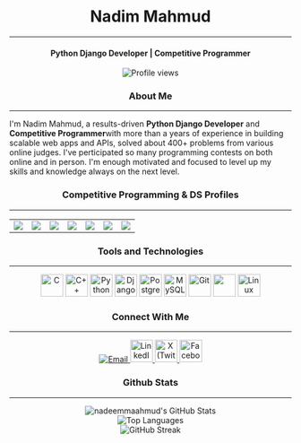 <h1 align="center">Nadim Mahmud</h1>
<hr>
<h4 align="center">Python Django Developer | Competitive Programmer</h4>
<p align="center">
  <img src="https://visitor-badge.laobi.icu/badge?page_id=nadeemmaahmud" alt="Profile views">
</p>
<h3 align="center">About Me</h3>
<hr>
<p>I'm Nadim Mahmud, a results-driven <b>Python Django Developer</b> and <b>Competitive Programmer</b>with more than a years of experience in building scalable web apps and APIs, solved about 400+ problems from various online judges. I've perticipated so many programming contests on both online and in person. I'm enough motivated and focused to level up my skills and knowledge always on the next level.
</p>
<h3 align="center">Competitive Programming & DS Profiles</h3>
<hr>
<p align="center">
  <table align="center">
    <tr>
      <td><a href="https://www.codechef.com/users/nadeemmaahmud/"><img src="https://img.shields.io/badge/-CodeChef-gray?style=flat&logo=codechef"></a></td>
      <td><a href="https://codeforces.com/profile/nadeemmaahmud/"><img src="https://img.shields.io/badge/-Codeforces-orange?style=flat&logo=codeforces"></a></td>
      <td><a href="https://leetcode.com/nadeemmaahmud/"><img src="https://img.shields.io/badge/-LeetCode-yellow?style=flat&logo=leetcode"></a></td>
      <td><a href="https://hackerrank.com/nadeemmaahmud/"><img src="https://img.shields.io/badge/-HackerRank-green?style=flat&logo=hackerrank"></a></td>
      <td><a href="https://www.beecrowd.com.br/judge/en/profile/1159093/"><img src="https://img.shields.io/badge/-Beecrowd-blue?style=flat"></a></td>
      <td><a href="https://vjudge.net/user/nadeemmaahmud"><img src="https://img.shields.io/badge/-Vjudge-green?style=flat"></a></td>
      <td><a href="https://atcoder.jp/users/nadeemmaahmud/"><img src="https://img.shields.io/badge/-AtCoder-blue?style=flat"></a></td>
    </tr>
  </table>
</p>
<h3 align="center">Tools and Technologies</h3>
<hr>
<p align="center">
  <img src="https://cdn.jsdelivr.net/gh/devicons/devicon@latest/icons/c/c-original.svg" height="40" alt="C"/>  
  <img src="https://cdn.jsdelivr.net/gh/devicons/devicon@latest/icons/cplusplus/cplusplus-original.svg" height="40" alt="C++"/>
  <img src="https://cdn.jsdelivr.net/gh/devicons/devicon/icons/python/python-original.svg" height="40" alt="Python"/>
  <img src="https://cdn.jsdelivr.net/gh/devicons/devicon/icons/django/django-plain.svg" height="40" alt="Django"/>
  <img src="https://cdn.jsdelivr.net/gh/devicons/devicon/icons/postgresql/postgresql-original.svg" height="40" alt="Postgresql"/>
  <img src="https://cdn.jsdelivr.net/gh/devicons/devicon/icons/mysql/mysql-original.svg" height="40" alt="MySQL"/>
  <img src="https://cdn.jsdelivr.net/gh/devicons/devicon@latest/icons/git/git-original.svg" height="40" alt="Git"/>
  <img src="https://raw.githubusercontent.com/danielcranney/readme-generator/main/public/icons/socials/github.svg" height="40" />
  <img src="https://cdn.jsdelivr.net/gh/devicons/devicon/icons/linux/linux-original.svg" height="40" alt="Linux"/>
</p>
<h3 align="center">Connect With Me</h3>
<hr>
<p align="center">
  <a href="mailto:nadeemmaahmud@gmail.com" target="_blank">
    <img src="https://img.shields.io/badge/Email-nadeemmaahmud@gmail.com-blue" alt="Email" />
  </a>
  <a href="https://www.linkedin.com/in/nadeemmaahmud" target="_blank">
    <img src="https://cdn.jsdelivr.net/gh/devicons/devicon@latest/icons/linkedin/linkedin-original.svg" height="40" alt="LinkedIn" />
  </a>
  <a href="https://x.com/nadeemmaahmud" target="_blank">
    <img src="https://raw.githubusercontent.com/danielcranney/readme-generator/main/public/icons/socials/twitter.svg" height="40" alt="X (Twitter)" />
  </a>
  <a href="https://facebook.com/nadeemmaahmud" target="_blank">
    <img src="https://cdn.jsdelivr.net/gh/devicons/devicon@latest/icons/facebook/facebook-original.svg" height="40" alt="Facebook" />
  </a>
</p>
<h3 align="center">Github Stats</h3>
<hr>
<div align="center">
  <img src="https://github-readme-stats.vercel.app/api?username=nadeemmaahmud&show_icons=true&theme=default" alt="nadeemmaahmud's GitHub Stats" />
  <br/>
  <img src="https://github-readme-stats.vercel.app/api/top-langs/?username=nadeemmaahmud&layout=compact&theme=default" alt="Top Languages" />
  <br/>
  <img src="https://streak-stats.demolab.com/?user=nadeemmaahmud&theme=default" alt="GitHub Streak" />
</div>
